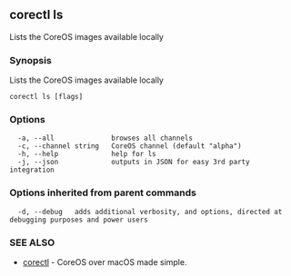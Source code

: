 ## corectl ls

Lists the CoreOS images available locally

### Synopsis


Lists the CoreOS images available locally

```
corectl ls [flags]
```

### Options

```
  -a, --all              browses all channels
  -c, --channel string   CoreOS channel (default "alpha")
  -h, --help             help for ls
  -j, --json             outputs in JSON for easy 3rd party integration
```

### Options inherited from parent commands

```
  -d, --debug   adds additional verbosity, and options, directed at debugging purposes and power users
```

### SEE ALSO
* [corectl](corectl.md)	 - CoreOS over macOS made simple.

